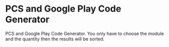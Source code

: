 # PCS and Google Play Code Generator

PCS and Google Play Code Generator.
You only have to choose the module and the quantity then the results will be sorted.
